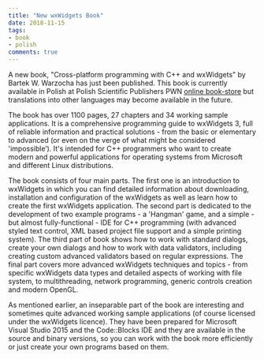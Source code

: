 ```yaml
---
title: "New wxWidgets Book"
date: 2018-11-15
tags:
- book
- polish
comments: true
---
```


A new book, "Cross-platform programming with C++ and wxWidgets" by Bartek W.
Warzocha has just been published. This book is currently available in Polish
at Polish Scientific Publishers PWN [online book-store][1] but translations
into other languages may become available in the future.

[1]: https://ksiegarnia.pwn.pl/Programowanie-wieloplatformowe-z-C-i-wxWidgets-3,750527898,p.html

The book has over 1100 pages, 27 chapters and 34 working sample applications.
It is a comprehensive programming guide to wxWidgets 3, full of reliable
information and practical solutions - from the basic or elementary to advanced
(or even on the verge of what might be considered 'impossible’). It's intended
for C++ programmers who want to create modern and powerful applications for
operating systems from Microsoft and different Linux distributions.

The book consists of four main parts. The first one is an introduction to
wxWidgets in which you can find detailed information about downloading,
installation and configuration of the wxWidgets as well as learn how to create
the first wxWidgets application. The second part is dedicated to the
development of two example programs - a 'Hangman' game, and a simple - but
almost fully-functional - IDE for C++ programming (with advanced styled text
control, XML based project file support and a simple printing system). The
third part of book shows how to work with standard dialogs, create your own
dialogs and how to work with data validators, including creating custom
advanced validators based on regular expressions. The final part covers more
advanced wxWidgets techniques and topics - from specific wxWidgets data types
and detailed aspects of working with file system, to multithreading, network
programming, generic controls creation and modern OpenGL.

As mentioned earlier, an inseparable part of the book are interesting and
sometimes quite advanced working sample applications (of course licensed under
the wxWidgets licence). They have been prepared for Microsoft Visual Studio
2015 and the Code::Blocks IDE and they are available in the source and binary
versions, so you can work with the book more efficiently or just create your
own programs based on them.
